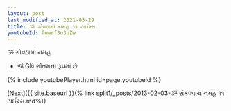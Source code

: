 ```yaml
---
layout: post
last_modified_at: 2021-03-29
title: ૐ ગોવઠામાં નમહ ૧૧ ટાઈમ્સ
youtubeId: fuwrf3u3uZw
---
```

 
 
 ૐ ગોવઠામાં નમહ  
 
 -  જે Gષિ ગૌતમના રૂપમાં છે 
 
  
 
  
 
 
 
 
 
 


{% include youtubePlayer.html id=page.youtubeId %}
 
[Next]({{ site.baseurl }}{% link  split1/_posts/2013-02-03-ૐ સંકલ્પાય નમહ ૧૧ ટાઈમ્સ.md%})
 
